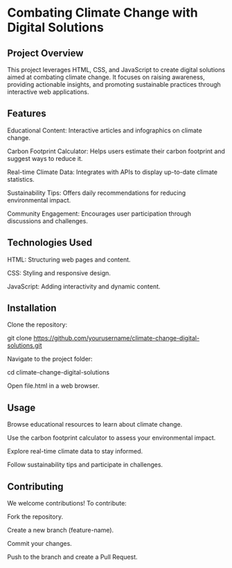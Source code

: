 # Combating Climate Change with Digital Solutions

## Project Overview

This project leverages HTML, CSS, and JavaScript to create digital solutions aimed at combating climate change. It focuses on raising awareness, providing actionable insights, and promoting sustainable practices through interactive web applications.

## Features

Educational Content: Interactive articles and infographics on climate change.

Carbon Footprint Calculator: Helps users estimate their carbon footprint and suggest ways to reduce it.

Real-time Climate Data: Integrates with APIs to display up-to-date climate statistics.

Sustainability Tips: Offers daily recommendations for reducing environmental impact.

Community Engagement: Encourages user participation through discussions and challenges.

## Technologies Used

HTML: Structuring web pages and content.

CSS: Styling and responsive design.

JavaScript: Adding interactivity and dynamic content.

## Installation

Clone the repository:

git clone https://github.com/yourusername/climate-change-digital-solutions.git

Navigate to the project folder:

cd climate-change-digital-solutions

Open file.html in a web browser.

## Usage

Browse educational resources to learn about climate change.

Use the carbon footprint calculator to assess your environmental impact.

Explore real-time climate data to stay informed.

Follow sustainability tips and participate in challenges.

## Contributing

We welcome contributions! To contribute:

Fork the repository.

Create a new branch (feature-name).

Commit your changes.

Push to the branch and create a Pull Request.

